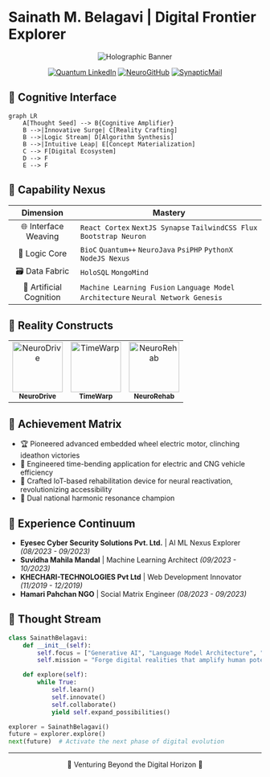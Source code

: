 # Sainath M. Belagavi | Digital Frontier Explorer

<div align="center">

![Holographic Banner](https://via.placeholder.com/800x200.png?text=Holographic+Interface)

[![Quantum LinkedIn](https://img.shields.io/badge/Quantum_LinkedIn-000000?style=for-the-badge&logo=linkedin&logoColor=00FFFF)](https://linkedin.com/in/Sainath-Belagavi)
[![NeuroGitHub](https://img.shields.io/badge/NeuroGitHub-000000?style=for-the-badge&logo=github&logoColor=FF00FF)](https://github.com/saibelagavi)
[![SynapticMail](https://img.shields.io/badge/SynapticMail-000000?style=for-the-badge&logo=gmail&logoColor=FFFF00)](mailto:belagavisainath1@gmail.com)

</div>

## 🧠 Cognitive Interface

```mermaid
graph LR
    A[Thought Seed] --> B{Cognitive Amplifier}
    B -->|Innovative Surge| C[Reality Crafting]
    B -->|Logic Stream| D[Algorithm Synthesis]
    B -->|Intuitive Leap| E[Concept Materialization]
    C --> F[Digital Ecosystem]
    D --> F
    E --> F
```

## 🌌 Capability Nexus

| Dimension | Mastery |
|:---------:|---------|
| 🌐 Interface Weaving | `React Cortex` `NextJS Synapse` `TailwindCSS Flux` `Bootstrap Neuron` |
| 🧠 Logic Core | `BioC` `Quantum++` `NeuroJava` `PsiPHP` `PythonX` `NodeJS Nexus` |
| 🗃️ Data Fabric | `HoloSQL` `MongoMind` |
| 🤖 Artificial Cognition | `Machine Learning Fusion` `Language Model Architecture` `Neural Network Genesis` |

## 🚀 Reality Constructs

<table>
<tr>
<td align="center">
<img src="https://via.placeholder.com/150" width="100px;" alt="NeuroDrive"/>
<br />
<sub><b>NeuroDrive</b></sub>
</td>
<td align="center">
<img src="https://via.placeholder.com/150" width="100px;" alt="TimeWarp"/>
<br />
<sub><b>TimeWarp</b></sub>
</td>
<td align="center">
<img src="https://via.placeholder.com/150" width="100px;" alt="NeuroRehab"/>
<br />
<sub><b>NeuroRehab</b></sub>
</td>
</tr>
</table>

## 🌟 Achievement Matrix

- 🏆 Pioneered advanced embedded wheel electric motor, clinching ideathon victories
- 🚀 Engineered time-bending application for electric and CNG vehicle efficiency
- 🧠 Crafted IoT-based rehabilitation device for neural reactivation, revolutionizing accessibility
- 🎵 Dual national harmonic resonance champion

## 💾 Experience Continuum

- **Eyesec Cyber Security Solutions Pvt. Ltd.** | AI ML Nexus Explorer _(08/2023 - 09/2023)_
- **Suvidha Mahila Mandal** | Machine Learning Architect _(09/2023 - 10/2023)_
- **KHECHARI-TECHNOLOGIES Pvt Ltd** | Web Development Innovator _(11/2019 - 12/2019)_
- **Hamari Pahchan NGO** | Social Matrix Engineer _(08/2023 - 09/2023)_

## 🌈 Thought Stream

```python
class SainathBelagavi:
    def __init__(self):
        self.focus = ["Generative AI", "Language Model Architecture", "Neural Interfaces"]
        self.mission = "Forge digital realities that amplify human potential"

    def explore(self):
        while True:
            self.learn()
            self.innovate()
            self.collaborate()
            yield self.expand_possibilities()

explorer = SainathBelagavi()
future = explorer.explore()
next(future)  # Activate the next phase of digital evolution
```

<div align="center">

---

🌌 Venturing Beyond the Digital Horizon 🌌

</div>

